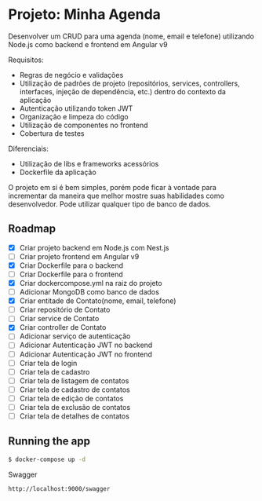 # Projeto: Minha Agenda

Desenvolver um CRUD para uma agenda (nome, email e telefone) utilizando Node.js como backend e frontend em Angular v9

Requisitos:
- Regras de negócio e validações
- Utilização de padrões de projeto (repositórios, services, controllers, interfaces, injeção de dependência, etc.) dentro do contexto da aplicação
- Autenticação utilizando token JWT
- Organização e limpeza do código
- Utilização de componentes no frontend
- Cobertura de testes

Diferenciais:
- Utilização de libs e frameworks acessórios
- Dockerfile da aplicação
 
O projeto em si é bem simples, porém pode ficar à vontade para incrementar da maneira que melhor mostre suas habilidades como desenvolvedor. Pode utilizar qualquer tipo de banco de dados.

## Roadmap

- [X] Criar projeto backend em Node.js com Nest.js
- [ ] Criar projeto frontend em Angular v9
- [X] Criar Dockerfile para o backend
- [ ] Criar Dockerfile para o frontend
- [X] Criar dockercompose.yml na raiz do projeto
- [ ] Adicionar MongoDB como banco de dados
- [X] Criar entitade de Contato(nome, email, telefone)
- [ ] Criar repositório de Contato
- [ ] Criar service de Contato
- [X] Criar controller de Contato
- [ ] Adicionar serviço de autenticação
- [ ] Adicionar Autenticação JWT no backend
- [ ] Adicionar Autenticação JWT no frontend
- [ ] Criar tela de login
- [ ] Criar tela de cadastro
- [ ] Criar tela de listagem de contatos
- [ ] Criar tela de cadastro de contatos
- [ ] Criar tela de edição de contatos
- [ ] Criar tela de exclusão de contatos
- [ ] Criar tela de detalhes de contatos

## Running the app

```bash
$ docker-compose up -d
```

Swagger
```
http://localhost:9000/swagger
```
